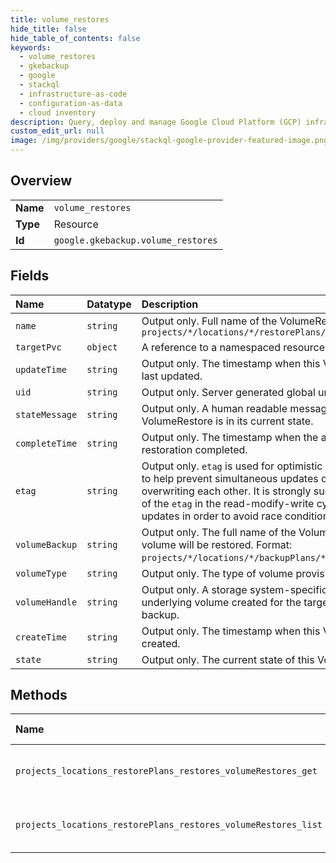 ```yaml
---
title: volume_restores
hide_title: false
hide_table_of_contents: false
keywords:
  - volume_restores
  - gkebackup
  - google    
  - stackql
  - infrastructure-as-code
  - configuration-as-data
  - cloud inventory
description: Query, deploy and manage Google Cloud Platform (GCP) infrastructure and resources using SQL
custom_edit_url: null
image: /img/providers/google/stackql-google-provider-featured-image.png
---
```

  
    

## Overview
<table><tbody>
<tr><td><b>Name</b></td><td><code>volume_restores</code></td></tr>
<tr><td><b>Type</b></td><td>Resource</td></tr>
<tr><td><b>Id</b></td><td><code>google.gkebackup.volume_restores</code></td></tr>
</tbody></table>

## Fields
| Name | Datatype | Description |
|:-----|:---------|:------------|
| `name` | `string` | Output only. Full name of the VolumeRestore resource. Format: `projects/*/locations/*/restorePlans/*/restores/*/volumeRestores/*` |
| `targetPvc` | `object` | A reference to a namespaced resource in Kubernetes. |
| `updateTime` | `string` | Output only. The timestamp when this VolumeRestore resource was last updated. |
| `uid` | `string` | Output only. Server generated global unique identifier of [UUID](https://en.wikipedia.org/wiki/Universally_unique_identifier) format. |
| `stateMessage` | `string` | Output only. A human readable message explaining why the VolumeRestore is in its current state. |
| `completeTime` | `string` | Output only. The timestamp when the associated underlying volume restoration completed. |
| `etag` | `string` | Output only. `etag` is used for optimistic concurrency control as a way to help prevent simultaneous updates of a volume restore from overwriting each other. It is strongly suggested that systems make use of the `etag` in the read-modify-write cycle to perform volume restore updates in order to avoid race conditions. |
| `volumeBackup` | `string` | Output only. The full name of the VolumeBackup from which the volume will be restored. Format: `projects/*/locations/*/backupPlans/*/backups/*/volumeBackups/*`. |
| `volumeType` | `string` | Output only. The type of volume provisioned |
| `volumeHandle` | `string` | Output only. A storage system-specific opaque handler to the underlying volume created for the target PVC from the volume backup. |
| `createTime` | `string` | Output only. The timestamp when this VolumeRestore resource was created. |
| `state` | `string` | Output only. The current state of this VolumeRestore. |
## Methods
| Name | Accessible by | Required Params | Description |
|:-----|:--------------|:----------------|:------------|
| `projects_locations_restorePlans_restores_volumeRestores_get` | `SELECT` | `locationsId, projectsId, restorePlansId, restoresId, volumeRestoresId` | Retrieve the details of a single VolumeRestore. |
| `projects_locations_restorePlans_restores_volumeRestores_list` | `SELECT` | `locationsId, projectsId, restorePlansId, restoresId` | Lists the VolumeRestores for a given Restore. |

